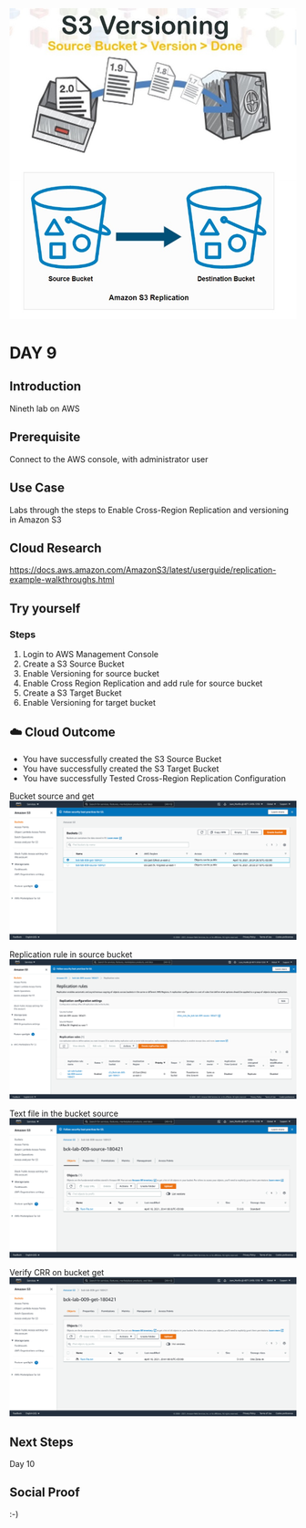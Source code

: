 ![alt text](https://github.com/jcmc72/My100DaysOfCloud/blob/116f832d6aab2f165ede4cd8ff431fb73d663385/Journey/009/Aws-S3-CRR-and-Versioning.jpg)

# DAY 9

## Introduction
Nineth lab on AWS

## Prerequisite
Connect to the AWS console, with administrator user

## Use Case
Labs through the steps to Enable Cross-Region Replication and versioning in Amazon S3

## Cloud Research
https://docs.aws.amazon.com/AmazonS3/latest/userguide/replication-example-walkthroughs.html

## Try yourself
### Steps

1. Login to AWS Management Console
2. Create a S3 Source Bucket
3. Enable Versioning for source bucket
4. Enable Cross Region Replication and add rule for source bucket
5. Create a S3 Target Bucket
6. Enable Versioning for target bucket

## ☁️ Cloud Outcome
* You have successfully created the S3 Source Bucket
* You have successfully created the S3 Target Bucket
* You have successfully Tested Cross-Region Replication Configuration

Bucket source and get
![alt text](https://github.com/jcmc72/My100DaysOfCloud/blob/116f832d6aab2f165ede4cd8ff431fb73d663385/Journey/009/Lab-009-S3-CRR-and-Versioning-01.png)

Replication rule in source bucket
![alt text](https://github.com/jcmc72/My100DaysOfCloud/blob/116f832d6aab2f165ede4cd8ff431fb73d663385/Journey/009/Lab-009-S3-CRR-and-Versioning-02.png)

Text file in the bucket source
![alt text](https://github.com/jcmc72/My100DaysOfCloud/blob/116f832d6aab2f165ede4cd8ff431fb73d663385/Journey/009/Lab-009-S3-CRR-and-Versioning-03.png)

Verify CRR on bucket get
![alt text](https://github.com/jcmc72/My100DaysOfCloud/blob/116f832d6aab2f165ede4cd8ff431fb73d663385/Journey/009/Lab-009-S3-CRR-and-Versioning-04.png)

## Next Steps
Day 10

## Social Proof
:-)
